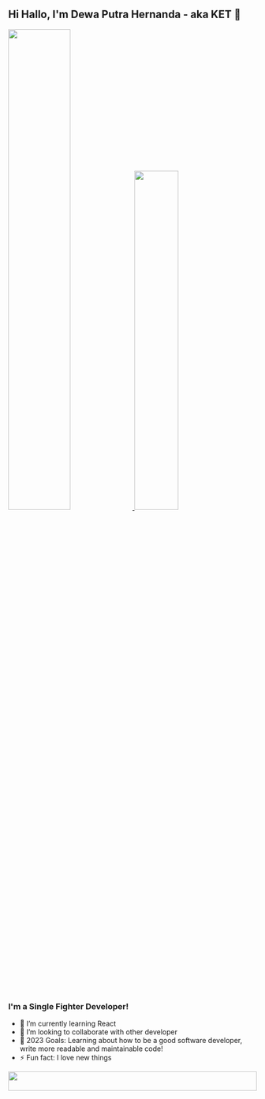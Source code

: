 ## Hi Hallo, I'm Dewa Putra Hernanda - aka KET 👋

<p align="left">
<a href="https://github.com/dewa-nanda">
  <img width="50%" src="https://github-readme-stats-eight-theta.vercel.app/api?username=dewa-nanda&show_icons=true&theme=algolia&include_all_commits=true&count_private=true"/>
  <img width="42%" src="https://github-readme-stats-eight-theta.vercel.app/api/top-langs/?username=dewa-nanda&layout=compact&langs_count=8&theme=algolia"/>
</a>
</p>

### I'm a Single Fighter Developer!
- 🌱 I’m currently learning React
- 👯 I’m looking to collaborate with other developer
- 🥅 2023 Goals: Learning about how to be a good software developer, write more readable and maintainable code!
- ⚡ Fun fact: I love new things

<img src="https://i.pinimg.com/originals/15/e7/e3/15e7e300166c962d3b8a22f60b5cac9e.gif"  width="100%" height="10%">
